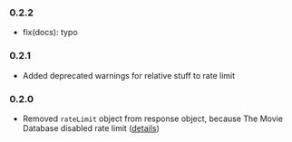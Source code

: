 ### 0.2.2
  - fix(docs): typo

### 0.2.1
  - Added deprecated warnings for relative stuff to rate limit

### 0.2.0
  - Removed `rateLimit` object from response object, because The Movie Database disabled rate limit ([details](https://developers.themoviedb.org/3/getting-started/request-rate-limiting))
